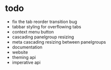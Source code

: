 # todo

- fix the tab reorder transition bug
- tabbar styling for overflowing tabs
- context menu button
- cascading panelgroup resizing
- meta cascading resizing between panelgroups
- documentation
- website
- theming api
- imperative api

